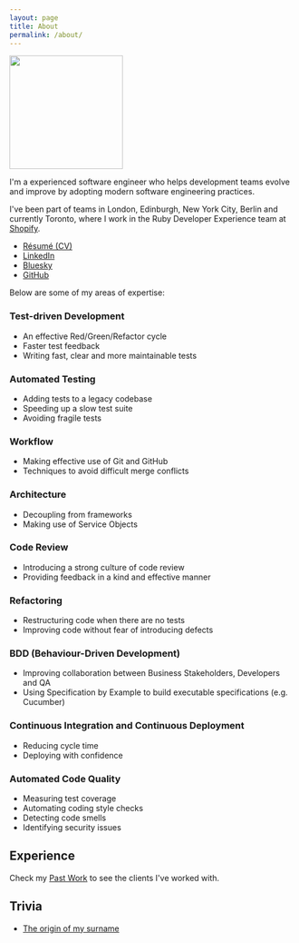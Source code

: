 ```yaml
---
layout: page
title: About
permalink: /about/
---
```


<img src="https://pbs.twimg.com/profile_images/769618567482503168/TWRr2Fst_400x400.jpg" width="200" height="200" />
<br/>

I'm a experienced software engineer who helps development teams evolve
and improve by adopting modern software engineering practices.

I've been part of teams in London, Edinburgh, New York City, Berlin and currently Toronto,
where I work in the Ruby Developer Experience team at [Shopify].

* [Résumé (CV)](http://cv.andywaite.com)
* [LinkedIn](https://www.linkedin.com/in/andyw8)
* [Bluesky](http://bsky.app/profile/andyw8.bsky.social)
* [GitHub](https://github.com/andyw8)

Below are some of my areas of expertise:

### Test-driven Development

* An effective Red/Green/Refactor cycle
* Faster test feedback
* Writing fast, clear and more maintainable tests

### Automated Testing

* Adding tests to a legacy codebase
* Speeding up a slow test suite
* Avoiding fragile tests

### Workflow

* Making effective use of Git and GitHub
* Techniques to avoid difficult merge conflicts

### Architecture

* Decoupling from frameworks
* Making use of Service Objects

### Code Review

* Introducing a strong culture of code review
* Providing feedback in a kind and effective manner

### Refactoring

* Restructuring code when there are no tests
* Improving code without fear of introducing defects

### BDD (Behaviour-Driven Development)

* Improving collaboration between Business Stakeholders, Developers and QA
* Using Specification by Example to build executable specifications (e.g. Cucumber)

### Continuous Integration and Continuous Deployment

* Reducing cycle time
* Deploying with confidence

### Automated Code Quality

* Measuring test coverage
* Automating coding style checks
* Detecting code smells
* Identifying security issues

## Experience

Check my [Past Work](/work) to see the clients I've worked with.

[Financeit]: https://financeit.io
[Shopify]: https://shopify.com

## Trivia

* [The origin of my surname](https://en.wikipedia.org/wiki/Wait_(musician))
